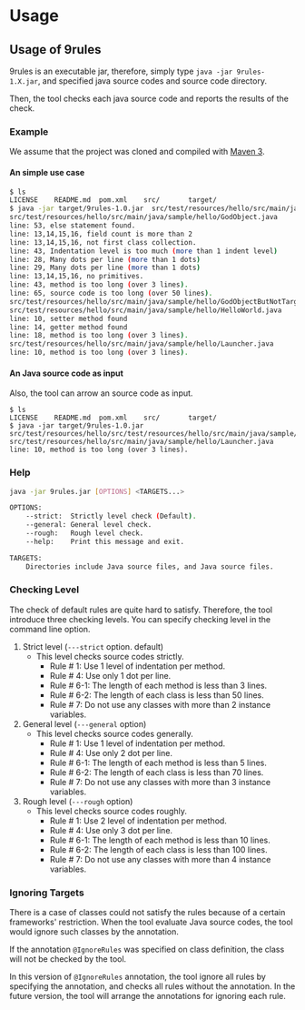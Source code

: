 # Usage

## Usage of 9rules

9rules is an executable jar, therefore, simply type ```java -jar 9rules-1.X.jar```,
and specified java source codes and source code directory.

Then, the tool checks each java source code and reports the results of the check.

### Example

We assume that the project was cloned and compiled with [Maven 3](http://maven.apache.org/).

#### An simple use case

```sh
$ ls
LICENSE    README.md  pom.xml    src/       target/
$ java -jar target/9rules-1.0.jar  src/test/resources/hello/src/main/java/
src/test/resources/hello/src/main/java/sample/hello/GodObject.java
line: 53, else statement found.
line: 13,14,15,16, field count is more than 2
line: 13,14,15,16, not first class collection.
line: 43, Indentation level is too much (more than 1 indent level)
line: 28, Many dots per line (more than 1 dots)
line: 29, Many dots per line (more than 1 dots)
line: 13,14,15,16, no primitives.
line: 43, method is too long (over 3 lines).
line: 65, source code is too long (over 50 lines).
src/test/resources/hello/src/main/java/sample/hello/GodObjectButNotTarget.java
src/test/resources/hello/src/main/java/sample/hello/HelloWorld.java
line: 10, setter method found
line: 14, getter method found
line: 18, method is too long (over 3 lines).
src/test/resources/hello/src/main/java/sample/hello/Launcher.java
line: 10, method is too long (over 3 lines).
```

#### An Java source code as input

Also, the tool can arrow an source code as input.

```
$ ls
LICENSE    README.md  pom.xml    src/       target/
$ java -jar target/9rules-1.0.jar  src/test/resources/hello/src/test/resources/hello/src/main/java/sample/hello/Launcher.java
src/test/resources/hello/src/main/java/sample/hello/Launcher.java
line: 10, method is too long (over 3 lines).
```

### Help

```sh
java -jar 9rules.jar [OPTIONS] <TARGETS...>

OPTIONS:
    --strict:  Strictly level check (Default).
    --general: General level check.
    --rough:   Rough level check.
    --help:    Print this message and exit.

TARGETS:
    Directories include Java source files, and Java source files.
```

### Checking Level

The check of default rules are quite hard to satisfy.
Therefore, the tool introduce three checking levels.
You can specify checking level in the command line option.

1. Strict level (```---strict``` option. default)
    * This level checks source codes strictly.
        * Rule # 1: Use 1 level of indentation per method.
        * Rule # 4: Use only 1 dot per line.
        * Rule # 6-1: The length of each method is less than 3 lines.
        * Rule # 6-2: The length of each class is less than 50 lines.
        * Rule # 7: Do not use any classes with more than 2 instance variables.
2. General level (```---general``` option)
    * This level checks source codes generally.
        * Rule # 1: Use 1 level of indentation per method.
        * Rule # 4: Use only 2 dot per line.
        * Rule # 6-1: The length of each method is less than 5 lines.
        * Rule # 6-2: The length of each class is less than 70 lines.
        * Rule # 7: Do not use any classes with more than 3 instance variables.
3. Rough level (```---rough``` option)
    * This level checks source codes roughly.
        * Rule # 1: Use 2 level of indentation per method.
        * Rule # 4: Use only 3 dot per line.
        * Rule # 6-1: The length of each method is less than 10 lines.
        * Rule # 6-2: The length of each class is less than 100 lines.
        * Rule # 7: Do not use any classes with more than 4 instance variables.

### Ignoring Targets

There is a case of classes could not satisfy the rules because of a certain frameworks' restriction.
When the tool evaluate Java source codes, the tool would ignore such classes by the annotation.

If the annotation ```@IgnoreRules``` was specified on class definition,
the class will not be checked by the tool.

In this version of ```@IgnoreRules``` annotation,
the tool ignore all rules by specifying the annotation, and checks all rules without the annotation.
In the future version, the tool will arrange the annotations for ignoring each rule.


